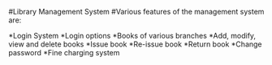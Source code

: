 #Library Management System
#Various features of the management system are:

*Login System
*Login options
*Books of various branches
*Add, modify, view and delete books
*Issue book
*Re-issue book
*Return book
*Change password
*Fine charging system
